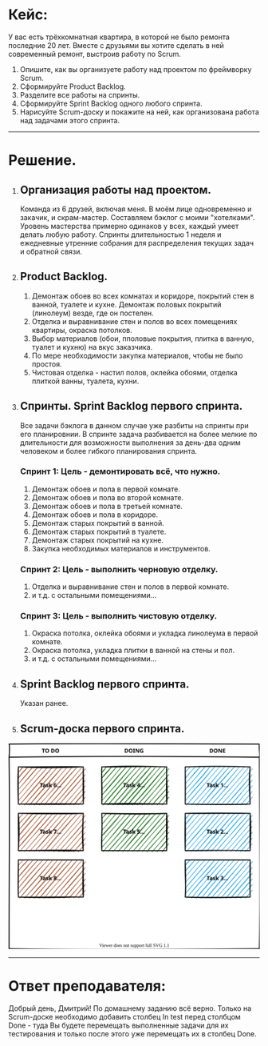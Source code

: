 # Кейс:

У вас есть трёхкомнатная квартира, в которой не было ремонта последние 20 лет. Вместе с друзьями вы хотите сделать в ней современный ремонт, выстроив работу по Scrum.

1. Опишите, как вы организуете работу над проектом по фреймворку Scrum.
2. Сформируйте Product Backlog.
3. Разделите все работы на спринты.
4. Сформируйте Sprint Backlog одного любого спринта.
5. Нарисуйте Scrum-доску и покажите на ней, как организована работа над задачами этого спринта.

***
# Решение.


1. ## Организация работы над проектом.

   Команда из 6 друзей, включая меня. В моём лице одновременно и закачик, и скрам-мастер. Составляем бэклог с моими "хотелками". Уровень мастерства примерно одинаков у всех, каждый умеет делать любую работу. Спринты длительностью 1 неделя и ежедневные утренние собрания для распределения текущих задач и обратной связи.

2. ## Product Backlog.

   1. Демонтаж обоев во всех комнатах и коридоре, покрытий стен в ванной, туалете и кухне. Демонтаж половых покрытий (линолеум) везде, где он постелен.
   2. Отделка и выравнивание стен и полов во всех помещениях квартиры, окраска потолков.
   3. Выбор материалов (обои, пполовые покрытия, плитка в ванную, туалет и кухню) на вкус заказчика.
   4. По мере необходимости закупка материалов, чтобы не было простоя.
   5. Чистовая отделка - настил полов, оклейка обоями, отделка плиткой ванны, туалета, кухни.

3. ## Спринты. Sprint Backlog первого спринта.
   
   Все задачи бэклога в данном случае уже разбиты на спринты при его планировнии. В спринте задача разбивается на более мелкие по длительности для возможности выполнения за день-два одним человеком и более гибкого планирования спринта.

   ### Спринт 1: Цель - демонтировать всё, что нужно.
   1. Демонтаж обоев и пола в первой комнате.
   2. Демонтаж обоев и пола во второй комнате.
   3. Демонтаж обоев и пола в третьей комнате.
   4. Демонтаж обоев и пола в коридоре.
   5. Демонтаж старых покрытий в ванной.
   6. Демонтаж старых покрытий в туалете.
   7. Демонтаж старых покрытий на кухне.
   8. Закупка необходимых материалов и инструментов.
 
   ### Спринт 2: Цель - выполнить черновую отделку.

   1. Отделка и выравнивание стен и полов в первой комнате.
   2. и т.д. с остальными помещениями...   
   
   ### Спринт 3: Цель - выполнить чистовую отделку.
   1. Окраска потолка, оклейка обоями и укладка линолеума в первой комнате.
   2. Окраска потолка, укладка плитки в ванной на стены и пол.
   3. и т.д. с остальными помещениями...
   
4. ## Sprint Backlog первого спринта.
   Указан ранее.

5. ## Scrum-доска первого спринта.
   
![Image](ScrumBoardHW3.drawio.svg)


***

# Ответ преподавателя:

Добрый день, Дмитрий!
По домашнему заданию всё верно.
Только на Scrum-доске необходимо добавить столбец In test перед столбцом Done - туда Вы будете перемещать выполненные задачи для их тестирования и только после этого уже перемещать их в столбец Done.

